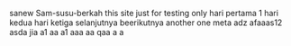  sanew Sam-susu-berkah
this site just for testing only
hari pertama 1
hari kedua
hari ketiga
selanjutnya
beerikutnya
another one
meta
adz
afaaas12
asda
jia
a1
aa
a1
aaa
aa
qaa
a
a
